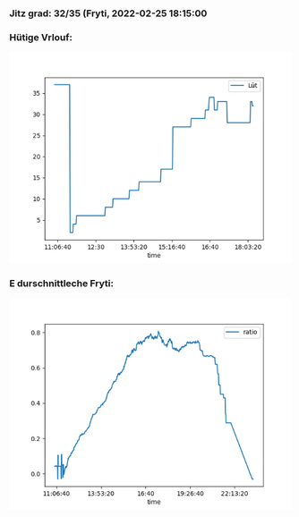 ### Jitz grad: 32/35 (Fryti, 2022-02-25 18:15:00

### Hütige Vrlouf:
![Graph](Today.png)

### E durschnittleche Fryti:
![Graph](Fryti.png)